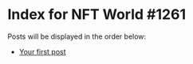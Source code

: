 # Index for NFT World #1261
Posts will be displayed in the order below:

- [Your first post](./001-first.md)

